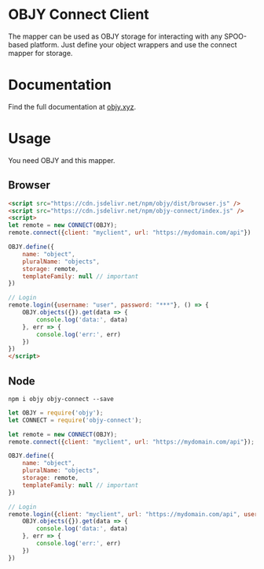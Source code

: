 # OBJY Connect Client

The mapper can be used as OBJY storage for interacting with any SPOO-based platform. Just define your object wrappers and use the connect mapper for storage.

# Documentation

Find the full documentation at [objy.xyz](https://objy.xyz).

# Usage

You need OBJY and this mapper.

## Browser

```html
<script src="https://cdn.jsdelivr.net/npm/objy/dist/browser.js" />
<script src="https://cdn.jsdelivr.net/npm/objy-connect/index.js" />
<script>
let remote = new CONNECT(OBJY);
remote.connect({client: "myclient", url: "https://mydomain.com/api"})

OBJY.define({
	name: "object",
	pluralName: "objects",
	storage: remote,
	templateFamily: null // important
})

// Login
remote.login({username: "user", password: "***"}, () => {
	OBJY.objects({}).get(data => {
		console.log('data:', data)
	}, err => {
		console.log('err:', err)
	})
})
</script>
```

## Node

```shell
npm i objy objy-connect --save
```

```javascript
let OBJY = require('objy');
let CONNECT = require('objy-connect');

let remote = new CONNECT(OBJY);
remote.connect({client: "myclient", url: "https://mydomain.com/api"});

OBJY.define({
	name: "object",
	pluralName: "objects",
	storage: remote,
	templateFamily: null // important
})

// Login
remote.login({client: "myclient", url: "https://mydomain.com/api", username: "user", password: "***"}, () => {
	OBJY.objects({}).get(data => {
		console.log('data:', data)
	}, err => {
		console.log('err:', err)
	})
})
```